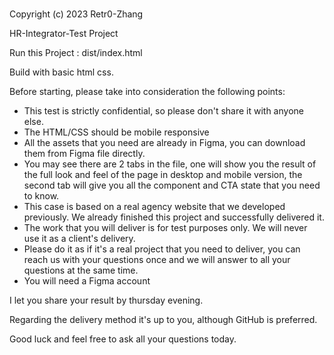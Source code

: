 # 
Copyright (c) 2023 Retr0-Zhang

HR-Integrator-Test Project

Run this Project : dist/index.html

Build with basic html css.

Before starting, please take into consideration the following points: 

- This test is strictly confidential, so please don't share it with anyone else. 
- The HTML/CSS should be mobile responsive
- All the assets that you need are already in Figma, you can download them from Figma file directly.
- You may see there are 2 tabs in the file, one will show you the result of the full look and feel of the page in desktop and mobile version, the second tab will give you all the component and CTA state that you need to know.
- This case is based on a real agency website that we developed previously. We already finished this project and successfully delivered it.
- The work that you will deliver is for test purposes only. We will never use it as a client's delivery. 
- Please do it as if it's a real project that you need to deliver, you can reach us with your questions once and we will answer to all your questions at the same time. 
- You will need a Figma account

I let you share your result by thursday evening.

Regarding the delivery method it's up to you, although GitHub is preferred.

Good luck and feel free to ask all your questions today.

